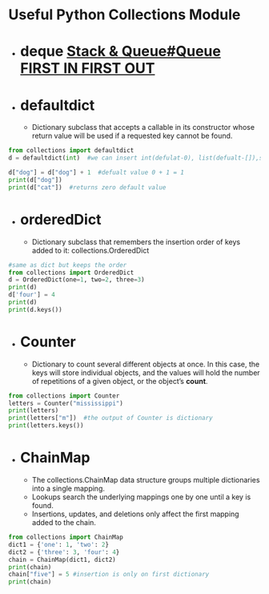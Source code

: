 # Useful Python Collections Module

- # deque [Stack & Queue#Queue FIRST IN FIRST OUT](Stack%20&%20Queue#Queue%20FIRST%20IN%20FIRST%20OUT.md)
- # defaultdict
	- Dictionary subclass that accepts a callable in its constructor whose return value will be used if a requested key cannot be found.

```python
from collections import defaultdict
d = defaultdict(int)  #we can insert int(defulat-0), list(defualt-[]),set(default-new Set()/{}),

d["dog"] = d["dog"] + 1  #defualt value 0 + 1 = 1
print(d["dog"])
print(d["cat"])  #returns zero default value
```

- # orderedDict
	- Dictionary subclass that remembers the insertion order of keys added to it: collections.OrderedDict

```python
#same as dict but keeps the order
from collections import OrderedDict
d = OrderedDict(one=1, two=2, three=3)
print(d)
d['four'] = 4
print(d)
print(d.keys())
```

- # Counter
	- Dictionary to count several different objects at once. In this case, the keys will store individual objects, and the values will hold the number of repetitions of a given object, or the object’s **count**.

```python
from collections import Counter
letters = Counter("mississippi")
print(letters)
print(letters["m"])  #the output of Counter is dictionary
print(letters.keys())
```

- # ChainMap
	- The collections.ChainMap data structure groups multiple dictionaries into a single mapping.
	- Lookups search the underlying mappings one by one until a key is found.
	- Insertions, updates, and deletions only affect the first mapping added to the chain.

```python
from collections import ChainMap
dict1 = {'one': 1, 'two': 2}
dict2 = {'three': 3, 'four': 4}
chain = ChainMap(dict1, dict2)
print(chain)
chain["five"] = 5 #insertion is only on first dictionary
print(chain)
```

